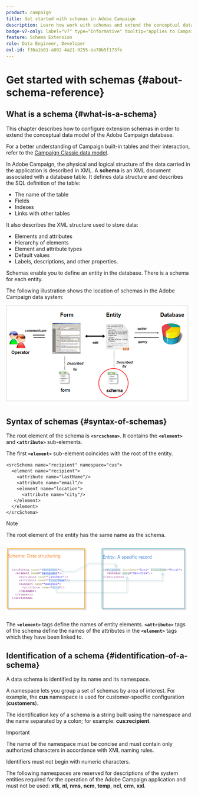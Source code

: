 ```yaml
---
product: campaign
title: Get started with schemas in Adobe Campaign
description: Learn how work with schemas and extend the conceptual data model of the Adobe Campaign database
badge-v7-only: label="v7" type="Informative" tooltip="Applies to Campaign Classic v7 only"
feature: Schema Extension
role: Data Engineer, Developer
exl-id: f36a1b01-a002-4a21-9255-ea78b5f173fe
---
```

# Get started with schemas {#about-schema-reference}

## What is a schema {#what-is-a-schema}

This chapter describes how to configure extension schemas in order to extend the conceptual data model of the Adobe Campaign database.

For a better understanding of Campaign built-in tables and their interaction, refer to the [Campaign Classic data model](about-data-model.md).

In Adobe Campaign, the physical and logical structure of the data carried in the application is described in XML. A **schema** is an XML document associated with a database table. It defines data structure and describes the SQL definition of the table:

* The name of the table
* Fields
* Indexes
* Links with other tables

It also describes the XML structure used to store data:

* Elements and attributes
* Hierarchy of elements
* Element and attribute types
* Default values
* Labels, descriptions, and other properties.

Schemas enable you to define an entity in the database. There is a schema for each entity.

The following illustration shows the location of schemas in the Adobe Campaign data system:

![](assets/reference_schema_intro.png)

## Syntax of schemas {#syntax-of-schemas}

The root element of the schema is **`<srcschema>`**. It contains the **`<element>`** and **`<attribute>`** sub-elements.

The first **`<element>`** sub-element coincides with the root of the entity.

```
<srcSchema name="recipient" namespace="cus">
  <element name="recipient">  
    <attribute name="lastName"/>
    <attribute name="email"/>
    <element name="location">
      <attribute name="city"/>
   </element>
  </element>
</srcSchema>
```

>[!NOTE]
>
>The root element of the entity has the same name as the schema.

![](assets/s_ncs_configuration_schema_and_entity.png)

The **`<element>`** tags define the names of entity elements. **`<attribute>`** tags of the schema define the names of the attributes in the **`<element>`** tags which they have been linked to.

## Identification of a schema {#identification-of-a-schema}

A data schema is identified by its name and its namespace.

A namespace lets you group a set of schemas by area of interest. For example, the **cus** namespace is used for customer-specific configuration (**customers**).

The identification key of a schema is a string built using the namespace and the name separated by a colon; for example: **cus:recipient**.

>[!IMPORTANT]
>
>The name of the namespace must be concise and must contain only authorized characters in accordance with XML naming rules.
>
>Identifiers must not begin with numeric characters.
>
>The following namespaces are reserved for descriptions of the system entities required for the operation of the Adobe Campaign application and must not be used: **xtk**, **nl**, **nms**, **ncm**, **temp**, **ncl**, **crm**, **xxl**.

